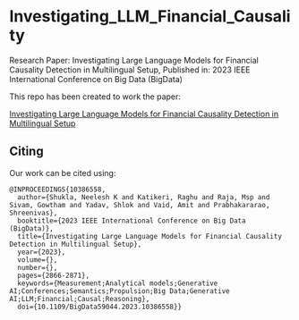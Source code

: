 # Investigating_LLM_Financial_Causality
Research Paper: Investigating Large Language Models for Financial Causality Detection in Multilingual Setup, Published in: 2023 IEEE International Conference on Big Data (BigData)

This repo has been created to work the paper:

[Investigating Large Language Models for Financial Causality Detection in Multilingual Setup](https://ieeexplore.ieee.org/abstract/document/10386558)

## Citing
Our work can be cited using:
```
@INPROCEEDINGS{10386558,
  author={Shukla, Neelesh K and Katikeri, Raghu and Raja, Msp and Sivam, Gowtham and Yadav, Shlok and Vaid, Amit and Prabhakararao, Shreenivas},
  booktitle={2023 IEEE International Conference on Big Data (BigData)}, 
  title={Investigating Large Language Models for Financial Causality Detection in Multilingual Setup}, 
  year={2023},
  volume={},
  number={},
  pages={2866-2871},
  keywords={Measurement;Analytical models;Generative AI;Conferences;Semantics;Propulsion;Big Data;Generative AI;LLM;Financial;Causal;Reasoning},
  doi={10.1109/BigData59044.2023.10386558}}


```

